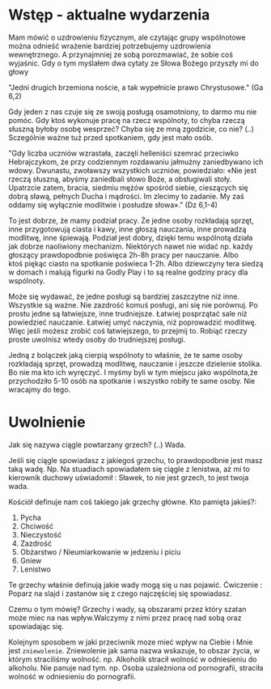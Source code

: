 # Wstęp - aktualne wydarzenia

Mam mówić o uzdrowieniu fizycznym, ale czytając grupy wspólnotowe można odnieść wrażenie  bardziej potrzebujemy uzdrowienia wewnętrznego. A przynajmniej ze sobą porozmawiać, że sobie coś wyjaśnic.
Gdy o tym myślałem dwa cytaty ze Słowa Bożego przyszły mi do głowy

"Jedni drugich brzemiona noście, a tak wypełnicie prawo Chrystusowe." (Ga 6,2)

Gdy jeden z nas czuje się ze swoją posługą osamotniony, to darmo mu nie pomóc. Gdy ktoś wykonuje pracę na rzecz wspólnoty, to chyba rzeczą słuszną byłoby osobę wesprzeć?
Chyba się ze mną zgodzicie, co nie? (..) Sczególnie ważne tuż przed spotkaniem, gdy jest mało osób.


"Gdy liczba uczniów wzrastała, zaczęli helleniści szemrać przeciwko Hebrajczykom, że przy codziennym rozdawaniu jałmużny zaniedbywano ich wdowy. Dwunastu, zwoławszy wszystkich uczniów, powiedziało: «Nie jest rzeczą słuszną, abyśmy zaniedbali słowo Boże, a obsługiwali stoły. Upatrzcie zatem, bracia, siedmiu mężów spośród siebie, cieszących się dobrą sławą, pełnych Ducha i mądrości. Im zlecimy to zadanie. My zaś oddamy się wyłącznie modlitwie i posłudze słowa»." (Dz 6,1-4)

To jest dobrze, że mamy podział pracy. Że jedne osoby rozkładają sprzęt, inne przygotowują ciasta i kawy, inne głoszą nauczania, inne prowadzą modlitwę, inne śpiewają. Podział jest dobry, dzięki temu wspólnotą działa jak dobrze naoliwiony mechanizm. Niektórych nawet nie widać np. każdy głoszący prawdopodbnie poświęca 2h-8h pracy per nauczanie. Albo ktoś piękąc ciasto na spotkanie poświeca 1-2h. Albo dziewczyny tera siedzą w domach i malują figurki na Godly Play i to są realne godziny pracy dla wspólnoty.

Może się wydawać, że jedne posługi są bardziej zaszczytne niż inne. Wszystkie są ważne. Nie zazdrość komuś posługi, ani się nie porównuj. Po prostu jedne są łatwiejsze, inne trudniejsze. Łatwiej posprzątać sale niż powiedzieć nauczanie. Łatwiej umyć naczynia, niż poprowadzić modlitwę. Więc jeśli możesz zrobić coś łatwiejszego, to przejmij to. Robiąć rzeczy proste uwolnisz wtedy osoby do trudniejszej posługi. 

Jedną z bolączek jaką cierpią wspólnoty to właśnie, że te same osoby rozkładają sprzęt, prowadzą modlitwę, nauczanie i jeszcze dzielenie stolika. Bo nie ma kto ich wyręczyć. I myśmy byli w tym miejscu jako wspólnota,że przychodziło 5-10 osób na spotkanie i wszystko robiły te same osoby. Nie wracajmy do tego.


# Uwolnienie 

Jak się nazywa ciągle powtarzany grzech? (..)
Wada.

Jeśli się ciągle spowiadasz z jakiegoś grzechu, to prawdopodbnie jest masz taką wadę. Np. Na stuadiach spowiadałem się ciągle z lenistwa, aż mi to kierownik duchowy uświadomił : Sławek, to nie jest grzech, to jest twoja wada.

Kościół definuje nam coś takiego jak grzechy główne. Kto pamięta jakieś?:
1. Pycha
2. Chciwość
3. Nieczystość
4. Zazdrość
5. Obżarstwo / Nieumiarkowanie w jedzeniu i piciu
6. Gniew
7. Lenistwo

Te grzechy właśnie definują jakie wady mogą się u nas pojawić. 
Ćwiczenie : Poparz na slajd i zastanów się z czego najczęściej się spowiadasz. 

Czemu o tym mówię? Grzechy i wady, są obszarami przez który szatan może miec na nas wpływ.Walczymy z nimi przez pracę nad sobą oraz spowiadając się.

Kolejnym sposobem w jaki przeciwnik moze mieć wpływ na Ciebie i Mnie jest `zniewolenie`. Zniewolenie jak
sama nazwa wskazuje, to obszar życia, w którym straciliśmy wolność.
np. Alkoholik stracił wolność w odniesieniu do alkoholu. Nie panuje nad tym.
np. Osoba uzależniona od pornografii, straciła wolność w odniesieniu do pornografii.

